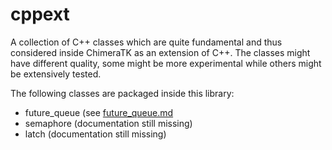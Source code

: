# cppext
A collection of C++ classes which are quite fundamental and thus considered inside ChimeraTK as an extension of C++. The classes might have different quality, some might be more experimental while others might be extensively tested.

The following classes are packaged inside this library:

* future_queue (see [future_queue.md](future_queue.md)
* semaphore (documentation still missing)
* latch (documentation still missing)
